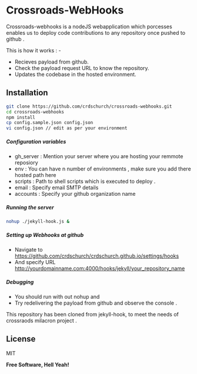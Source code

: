 Crossroads-WebHooks
=========

Crossroads-webhooks is a nodeJS webapplication which porcesses enables us to deploy code contributions to any repository once pushed to github . 

This is how it works : - 

  - Recieves payload from github.
  - Check the payload request URL to know the repository. 
  - Updates the codebase in the hosted environment. 


Installation
--------------

```sh
git clone https://github.com/crdschurch/crossroads-webhooks.git 
cd crossroads-webhooks
npm install
cp config.sample.json config.json
vi config.json // edit as per your environment 
```

##### Configuration variables 

* gh_server : Mention your server where you are hosting your remmote reposiory
* env : You can have n number of environments , make sure you add there hosted path here
* scripts :  Path to shell scripts which is executed to deploy . 
* email : Specify email SMTP details 
* accounts : Specify your github organization name 

##### Running the server 

```sh
nohup ./jekyll-hook.js &
```

##### Setting up Webhooks at github 
* Navigate to https://github.com/crdschurch/crdschurch.github.io/settings/hooks
* And specify URL http://yourdomainname.com:4000/hooks/jekyll/your_repository_name


##### Debugging 
* You should run with out nohup and 
* Try redelivering the payload from github and observe the console . 


This repository has been cloned from jekyll-hook, to meet the needs of crossraods milacron project . 



License
----

MIT


**Free Software, Hell Yeah!**

[john gruber]:http://daringfireball.net/
[@thomasfuchs]:http://twitter.com/thomasfuchs
[1]:http://daringfireball.net/projects/markdown/
[marked]:https://github.com/chjj/marked
[Ace Editor]:http://ace.ajax.org
[node.js]:http://nodejs.org
[Twitter Bootstrap]:http://twitter.github.com/bootstrap/
[keymaster.js]:https://github.com/madrobby/keymaster
[jQuery]:http://jquery.com
[@tjholowaychuk]:http://twitter.com/tjholowaychuk
[express]:http://expressjs.com
